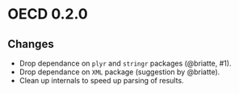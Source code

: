# OECD 0.2.0

## Changes

* Drop dependance on `plyr` and `stringr` packages (@briatte, #1).
* Drop dependance on `XML` package (suggestion by @briatte).
* Clean up internals to speed up parsing of results.